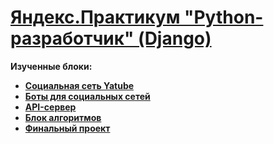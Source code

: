 <!DOCTYPE html>
<html>
 <head>
  <meta charset="utf-8">
 </head>
 <body>
  <h1><a href="https://praktikum.yandex.ru/backend-developer/" target="_blank">Яндекс.Практикум "Python-разработчик" (Django)</a></h1>
  <b>Изученные блоки:</b><br/>
  <ul>
   <li><a href="XXX" target="_blank"><b>Социальная сеть Yatube</b></a></li>
   <li><a href="XXX" target="_blank"><b>Боты для социальных сетей</b></a></li>
   <li><a href="XXX" target="_blank"><b>API-сервер</b></a></li>
   <li><a href="XXX" target="_blank"><b>Блок алгоритмов</b></a></li>
   <li><a href="XXX" target="_blank"><b>Финальный проект</b></a></li>
  </ul>
 </body>
</html>
